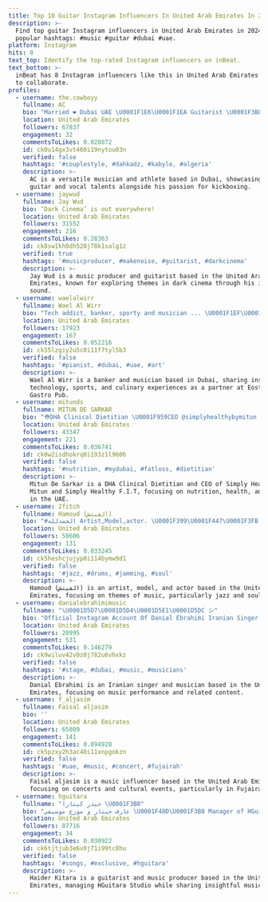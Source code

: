 ```yaml
---
title: Top 10 Guitar Instagram Influencers In United Arab Emirates In 2024
description: >-
  Find top guitar Instagram influencers in United Arab Emirates in 2024. Most
  popular hashtags: #music #guitar #dubai #uae.
platform: Instagram
hits: 8
text_top: Identify the top-rated Instagram influencers on inBeat.
text_bottom: >-
  inBeat has 8 Instagram influencers like this in United Arab Emirates for you
  to collaborate.
profiles:
  - username: the.cowboyy
    fullname: AC
    bio: "Married ❤ Dubai UAE \U0001F1E6\U0001F1EA Guitarist \U0001F3B8 | Singer \U0001F3A4 Athlete | kick boxing \U0001F94A \U0001F4F2 +971504322039 \U0001F4E9 aminecherit7@gmail.com"
    location: United Arab Emirates
    followers: 67837
    engagement: 32
    commentsToLikes: 0.028872
    id: ck0u14gx3vt460i19nytou03n
    verified: false
    hashtags: '#couplestyle, #dahkadz, #kabyle, #algeria'
    description: >-
      AC is a versatile musician and athlete based in Dubai, showcasing his
      guitar and vocal talents alongside his passion for kickboxing.
  - username: jaywud
    fullname: Jay Wud
    bio: ‘Dark Cinema’ is out everywhere!
    location: United Arab Emirates
    followers: 31552
    engagement: 216
    commentsToLikes: 0.28363
    id: ck8sw1kh8dh520j78k1salg1z
    verified: true
    hashtags: '#musicproducer, #makenoise, #guitarist, #darkcinema'
    description: >-
      Jay Wud is a music producer and guitarist based in the United Arab
      Emirates, known for exploring themes in dark cinema through his innovative
      sound.
  - username: waelalwirr
    fullname: Wael Al Wirr
    bio: "Tech addict, banker, sporty and musician ... \U0001F1EF\U0001F1F4 living in Dubai & Partner @eostrix_gastro_pub reservation: +962 7 7711 4114 & Events @thepianomaan"
    location: United Arab Emirates
    followers: 17923
    engagement: 167
    commentsToLikes: 0.052216
    id: ck55lzgiy2u5c0i11f7tyl5b3
    verified: false
    hashtags: '#pianist, #dubai, #uae, #art'
    description: >-
      Wael Al Wirr is a banker and musician based in Dubai, sharing insights on
      technology, sports, and culinary experiences as a partner at Eostrix
      Gastro Pub.
  - username: mitunds
    fullname: MITUN DE SARKAR
    bio: "⛑DHA Clinical Dietitian \U0001F959CEO @simplyhealthybymitun \U0001F3CB️‍♀️CEO @simplyhealthyf.i.t \U0001F32FBrand Ambassador 4U @costacoffeeuae \U0001F3A4Founder,singer @raagafactory"
    location: United Arab Emirates
    followers: 43347
    engagement: 221
    commentsToLikes: 0.036741
    id: ck0w2isdhokrq0i193z1l9606
    verified: false
    hashtags: '#nutrition, #mydubai, #fatloss, #dietitian'
    description: >-
      Mitun De Sarkar is a DHA Clinical Dietitian and CEO of Simply Healthy by
      Mitun and Simply Healthy F.I.T, focusing on nutrition, health, and fitness
      in the UAE.
  - username: 2fitch
    fullname: Hamoud (الفيتش)
    bio: "#الحمدلله Artist,Model,actor. \U0001F399\U0001F447\U0001F3FB."
    location: United Arab Emirates
    followers: 50606
    engagement: 131
    commentsToLikes: 0.033245
    id: ck5heshcjujyp0i114bymw9d1
    verified: false
    hashtags: '#jazz, #drums, #jamming, #soul'
    description: >-
      Hamoud (الفيتش) is an artist, model, and actor based in the United Arab
      Emirates, focusing on themes of music, particularly jazz and soul.
  - username: danialebrahimimusic
    fullname: "\U0001D5D7\U0001D5D4\U0001D5E1\U0001D5DC シ"
    bio: "Official Instagram Account Of Danial Ebrahimi Iranian Singer & Musician \U0001F3A4\U0001F3B8#danialebrahimi 21:21 \U0001FA90✨"
    location: United Arab Emirates
    followers: 20995
    engagement: 531
    commentsToLikes: 0.146279
    id: ck9wiluv42v0z0j782u6vhxkz
    verified: false
    hashtags: '#stage, #dubai, #music, #musicians'
    description: >-
      Danial Ebrahimi is an Iranian singer and musician based in the United Arab
      Emirates, focusing on music performance and related content.
  - username: f_aljasim
    fullname: Faisal aljasim
    bio: ''
    location: United Arab Emirates
    followers: 65809
    engagement: 141
    commentsToLikes: 0.094928
    id: ck5pzxy2h3ac40i11xnpgokzn
    verified: false
    hashtags: '#uae, #music, #concert, #fujairah'
    description: >-
      Faisal aljasim is a music influencer based in the United Arab Emirates,
      focusing on concerts and cultural events, particularly in Fujairah.
  - username: hguitara
    fullname: "حيدر كيتارا \U0001F3B8"
    bio: "عازف جيتار و موزع موسيقي \U0001F48D\U0001F3B8 Manager of HGuitara Studio Company 00962792944561"
    location: United Arab Emirates
    followers: 87716
    engagement: 34
    commentsToLikes: 0.030922
    id: ck6tjtjub3e6v0j71i99tc8hu
    verified: false
    hashtags: '#songs, #exclusive, #hguitara'
    description: >-
      Haider Kitara is a guitarist and music producer based in the United Arab
      Emirates, managing HGuitara Studio while sharing insightful music content.
---
```


